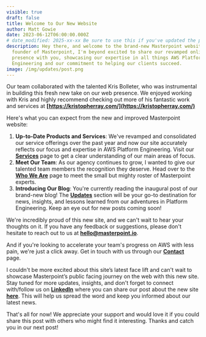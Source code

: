 ```yaml
---
visible: true
draft: false
title: Welcome to Our New Website
author: Matt Gowie
date: 2023-06-12T06:00:00.000Z
# date_modified: 2025-xx-xx Be sure to use this if you've updated the post as this helps with SEO and index freshness
description: Hey there, and welcome to the brand-new Masterpoint website! As the
  founder of Masterpoint, I'm beyond excited to share our revamped online
  presence with you, showcasing our expertise in all things AWS Platform
  Engineering and our commitment to helping our clients succeed.
image: /img/updates/post.png
---
```


Our team collaborated with the talented Kris Bolleter, who was instrumental in building this fresh new take on our web presence. We enjoyed working with Kris and highly recommend checking out more of his fantastic work and services at **[https://kristopherray.com/](https://kristopherray.com/)**

Here's what you can expect from the new and improved Masterpoint website:

1. **Up-to-Date Products and Services**: We've revamped and consolidated our service offerings over the past year and now our site accurately reflects our focus and expertise in AWS Platform Engineering. Visit our **[Services](/services/)** page to get a clear understanding of our main areas of focus.
2. **Meet Our Team**: As our agency continues to grow, I wanted to give our talented team members the recognition they deserve. Head over to the **[Who We Are](/who-we-are/)** page to meet the small but mighty roster of Masterpoint experts.
3. **Introducing Our Blog**: You're currently reading the inaugural post of our brand-new blog! The **[Updates](https://masterpoint.netlify.app/updates/)** section will be your go-to destination for news, insights, and lessons learned from our adventures in Platform Engineering. Keep an eye out for new posts coming soon!

We're incredibly proud of this new site, and we can't wait to hear your thoughts on it. If you have any feedback or suggestions, please don't hesitate to reach out to us at **[hello@masterpoint.io](mailto:hello@masterpoint.io)**.

And if you're looking to accelerate your team's progress on AWS with less pain, we're just a click away. Get in touch with us through our **[Contact](/contact/)** page.

I couldn't be more excited about this site’s latest face lift and can't wait to showcase Masterpoint’s public facing journey on the web with this new site. Stay tuned for more updates, insights, and don't forget to connect with/follow us on **[LinkedIn](https://www.linkedin.com/company/masterpoint-consulting/)** where you can share our post about the new site **[here](https://www.linkedin.com/posts/gowiem_welcome-to-our-new-website-masterpoint-activity-7074046097479897088-UYvo?utm_source=share&utm_medium=member_desktop)**. This will help us spread the word and keep you informed about our latest news.

That's all for now! We appreciate your support and would love it if you could share this post with others who might find it interesting. Thanks and catch you in our next post!

